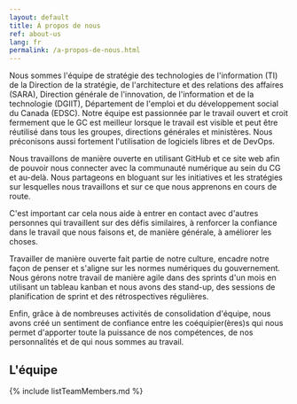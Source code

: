 ```yaml
---
layout: default
title: À propos de nous
ref: about-us
lang: fr
permalink: /a-propos-de-nous.html
---
```


Nous sommes l'équipe de stratégie des technologies de l'information (TI) de la Direction de la stratégie, de l'architecture et des relations des affaires (SARA), Direction générale de l'innovation, de l'information et de la technologie (DGIIT), Département de l'emploi et du développement social du Canada (EDSC).
Notre équipe est passionnée par le travail ouvert et croit fermement que le GC est meilleur lorsque le travail est visible et peut être réutilisé dans tous les groupes, directions générales et ministères.
Nous préconisons aussi fortement l'utilisation de logiciels libres et de DevOps.

Nous travaillons de manière ouverte en utilisant GitHub et ce site web afin de pouvoir nous connecter avec la communauté numérique au sein du CG et au-delà.
Nous partageons en bloguant sur les initiatives et les stratégies sur lesquelles nous travaillons et sur ce que nous apprenons en cours de route.

C'est important car cela nous aide à entrer en contact avec d'autres personnes qui travaillent sur des défis similaires, à renforcer la confiance dans le travail que nous faisons et, de manière générale, à améliorer les choses.

Travailler de manière ouverte fait partie de notre culture, encadre notre façon de penser et s'aligne sur les normes numériques du gouvernement.
Nous gérons notre travail de manière agile dans des sprints d'un mois en utilisant un tableau kanban et nous avons des stand-up, des sessions de planification de sprint et des rétrospectives régulières.

Enfin, grâce à de nombreuses activités de consolidation d'équipe, nous avons créé un sentiment de confiance entre les coéquipier(ères)s qui nous permet d'apporter toute la puissance de nos compétences, de nos personnalités et de qui nous sommes au travail.

## L'équipe

{% include listTeamMembers.md %}
